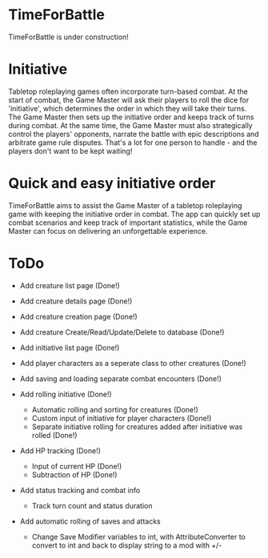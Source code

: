 # TimeForBattle
TimeForBattle is under construction!

# Initiative
Tabletop roleplaying games often incorporate turn-based combat. At the start of combat, the Game Master will ask their players to roll the dice for 'initiative', which determines the order in which they will take their turns. The Game Master then sets up the initiative order and keeps track of turns during combat. At the same time, the Game Master must also strategically control the players' opponents, narrate the battle with epic descriptions and arbitrate game rule disputes. That's a lot for one person to handle - and the players don't want to be kept waiting!

# Quick and easy initiative order
TimeForBattle aims to assist the Game Master of a tabletop roleplaying game with keeping the initiative order in combat. The app can quickly set up combat scenarios and keep track of important statistics, while the Game Master can focus on delivering an unforgettable experience.

# ToDo
- Add creature list page (Done!)
- Add creature details page (Done!)
- Add creature creation page (Done!)
- Add creature Create/Read/Update/Delete to database (Done!)
- Add initiative list page (Done!)
- Add player characters as a seperate class to other creatures (Done!)
- Add saving and loading separate combat encounters (Done!)
- Add rolling initiative (Done!)
  - Automatic rolling and sorting for creatures (Done!)
  - Custom input of initiative for player characters (Done!)
  - Separate initiative rolling for creatures added after initiative was rolled (Done!)
- Add HP tracking (Done!)
  - Input of current HP (Done!)
  - Subtraction of HP (Done!)

- Add status tracking and combat info
  - Track turn count and status duration
- Add automatic rolling of saves and attacks
  - Change Save Modifier variables to int, with AttributeConverter to convert to int and back to display string to a mod with +/-
